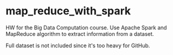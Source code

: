 # map_reduce_with_spark
HW for the Big Data Computation course. Use Apache Spark and MapReduce algorithm to extract information from a dataset.

Full dataset is not included since it's too heavy for GitHub.
